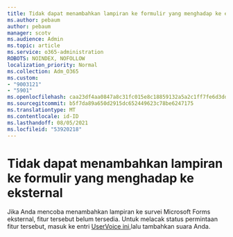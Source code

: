 ```yaml
---
title: Tidak dapat menambahkan lampiran ke formulir yang menghadap ke eksternal
ms.author: pebaum
author: pebaum
manager: scotv
ms.audience: Admin
ms.topic: article
ms.service: o365-administration
ROBOTS: NOINDEX, NOFOLLOW
localization_priority: Normal
ms.collection: Adm_O365
ms.custom:
- "9003121"
- "5901"
ms.openlocfilehash: caa23df4aa0847a8c31fc015e8c18859132a5a2c1ff7fe6d3dd98357671c3435
ms.sourcegitcommit: b5f7da89a650d2915dc652449623c78be6247175
ms.translationtype: MT
ms.contentlocale: id-ID
ms.lasthandoff: 08/05/2021
ms.locfileid: "53920218"
---
```

# <a name="unable-to-add-an-attachment-to-an-externally-facing-form"></a>Tidak dapat menambahkan lampiran ke formulir yang menghadap ke eksternal

Jika Anda mencoba menambahkan lampiran ke survei Microsoft Forms eksternal, fitur tersebut belum tersedia. Untuk melacak status permintaan fitur tersebut, masuk ke entri [UserVoice ini,](https://go.microsoft.com/fwlink/?linkid=2133069)lalu tambahkan suara Anda.
